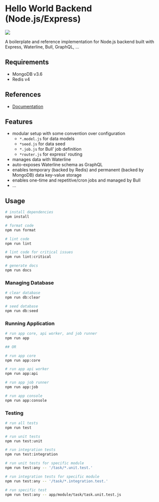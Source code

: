 # Hello World Backend (Node.js/Express)

![](https://img.shields.io/david/emiketic/helloworld-express.svg?style=for-the-badge)

A boilerplate and reference implementation for Node.js backend built with Express, Waterline, Bull, GraphQL, ...

## Requirements

- MongoDB v3.6
- Redis v4

## References

- [Documentation](./docs/)

## Features

- modular setup with some convention over configuration
  - `*.model.js` for data models
  - `*seed.js` for data seed
  - `*.job.js` for Bull' job definition
  - `*router.js` for express' routing
- manages data with Waterline
- auto-exposes Waterline schema as GraphQL
- enables temporary (backed by Redis) and permanent (backed by MongoDB) data key-value storage
- enables one-time and repetitive/cron jobs and managed by Bull
- ...

## Usage

```sh
# install dependencies
npm install

# format code
npm run format

# lint code
npm run lint

# lint code for critical issues
npm run lint:critical

# generate docs
npm run docs
```

### Managing Database

```sh
# clear database
npm run db:clear

# seed database
npm run db:seed
```

### Running Application

```sh
# run app core, api worker, and job runner
npm run app

## OR

# run app core
npm run app:core

# run app api worker
npm run app:api

# run app job runner
npm run app:job

# run app console
npm run app:console
```

### Testing

```sh
# run all tests
npm run test

# run unit tests
npm run test:unit

# run integration tests
npm run test:integration

# run unit tests for specific module
npm run test:any -- '/task/*.unit.test.'

# run integration tests for specific module
npm run test:any -- '/task/*.integration.test.'

# run specific test
npm run test:any -- app/module/task/task.unit.test.js
```
